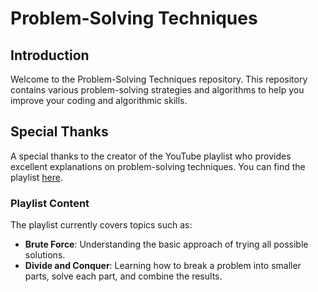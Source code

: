 # Problem-Solving Techniques

## Introduction
Welcome to the Problem-Solving Techniques repository. This repository contains various problem-solving strategies and algorithms to help you improve your coding and algorithmic skills.

## Special Thanks
A special thanks to the creator of the YouTube playlist who provides excellent explanations on problem-solving techniques. You can find the playlist [here](https://www.youtube.com/playlist?list=PL4n1Qos4Tb6TnWvGRAihtlF42r-eRxnG4).

### Playlist Content
The playlist currently covers topics such as:
- **Brute Force**: Understanding the basic approach of trying all possible solutions.
- **Divide and Conquer**: Learning how to break a problem into smaller parts, solve each part, and combine the results.
